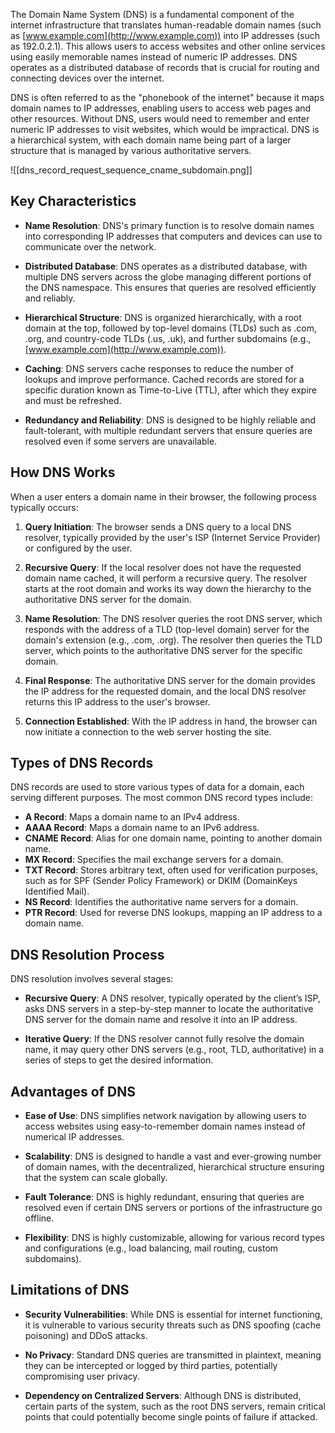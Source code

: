 The Domain Name System (DNS) is a fundamental component of the internet infrastructure that translates human-readable domain names (such as [www.example.com](http://www.example.com)) into IP addresses (such as 192.0.2.1). This allows users to access websites and other online services using easily memorable names instead of numeric IP addresses. DNS operates as a distributed database of records that is crucial for routing and connecting devices over the internet.

DNS is often referred to as the "phonebook of the internet" because it maps domain names to IP addresses, enabling users to access web pages and other resources. Without DNS, users would need to remember and enter numeric IP addresses to visit websites, which would be impractical. DNS is a hierarchical system, with each domain name being part of a larger structure that is managed by various authoritative servers.

![[dns_record_request_sequence_cname_subdomain.png]]

## **Key Characteristics**

- **Name Resolution**: DNS's primary function is to resolve domain names into corresponding IP addresses that computers and devices can use to communicate over the network.

- **Distributed Database**: DNS operates as a distributed database, with multiple DNS servers across the globe managing different portions of the DNS namespace. This ensures that queries are resolved efficiently and reliably.

- **Hierarchical Structure**: DNS is organized hierarchically, with a root domain at the top, followed by top-level domains (TLDs) such as .com, .org, and country-code TLDs (.us, .uk), and further subdomains (e.g., [www.example.com](http://www.example.com)).

- **Caching**: DNS servers cache responses to reduce the number of lookups and improve performance. Cached records are stored for a specific duration known as Time-to-Live (TTL), after which they expire and must be refreshed.

- **Redundancy and Reliability**: DNS is designed to be highly reliable and fault-tolerant, with multiple redundant servers that ensure queries are resolved even if some servers are unavailable.

## **How DNS Works**

When a user enters a domain name in their browser, the following process typically occurs:

1. **Query Initiation**: The browser sends a DNS query to a local DNS resolver, typically provided by the user's ISP (Internet Service Provider) or configured by the user.

2. **Recursive Query**: If the local resolver does not have the requested domain name cached, it will perform a recursive query. The resolver starts at the root domain and works its way down the hierarchy to the authoritative DNS server for the domain.

3. **Name Resolution**: The DNS resolver queries the root DNS server, which responds with the address of a TLD (top-level domain) server for the domain's extension (e.g., .com, .org). The resolver then queries the TLD server, which points to the authoritative DNS server for the specific domain.

4. **Final Response**: The authoritative DNS server for the domain provides the IP address for the requested domain, and the local DNS resolver returns this IP address to the user's browser.

5. **Connection Established**: With the IP address in hand, the browser can now initiate a connection to the web server hosting the site.

## **Types of DNS Records**

DNS records are used to store various types of data for a domain, each serving different purposes. The most common DNS record types include:

- **A Record**: Maps a domain name to an IPv4 address.
- **AAAA Record**: Maps a domain name to an IPv6 address.
- **CNAME Record**: Alias for one domain name, pointing to another domain name.
- **MX Record**: Specifies the mail exchange servers for a domain.
- **TXT Record**: Stores arbitrary text, often used for verification purposes, such as for SPF (Sender Policy Framework) or DKIM (DomainKeys Identified Mail).
- **NS Record**: Identifies the authoritative name servers for a domain.
- **PTR Record**: Used for reverse DNS lookups, mapping an IP address to a domain name.

## **DNS Resolution Process**

DNS resolution involves several stages:

- **Recursive Query**: A DNS resolver, typically operated by the client’s ISP, asks DNS servers in a step-by-step manner to locate the authoritative DNS server for the domain name and resolve it into an IP address.

- **Iterative Query**: If the DNS resolver cannot fully resolve the domain name, it may query other DNS servers (e.g., root, TLD, authoritative) in a series of steps to get the desired information.

## **Advantages of DNS**

- **Ease of Use**: DNS simplifies network navigation by allowing users to access websites using easy-to-remember domain names instead of numerical IP addresses.

- **Scalability**: DNS is designed to handle a vast and ever-growing number of domain names, with the decentralized, hierarchical structure ensuring that the system can scale globally.

- **Fault Tolerance**: DNS is highly redundant, ensuring that queries are resolved even if certain DNS servers or portions of the infrastructure go offline.

- **Flexibility**: DNS is highly customizable, allowing for various record types and configurations (e.g., load balancing, mail routing, custom subdomains).

## **Limitations of DNS**

- **Security Vulnerabilities**: While DNS is essential for internet functioning, it is vulnerable to various security threats such as DNS spoofing (cache poisoning) and DDoS attacks.

- **No Privacy**: Standard DNS queries are transmitted in plaintext, meaning they can be intercepted or logged by third parties, potentially compromising user privacy.

- **Dependency on Centralized Servers**: Although DNS is distributed, certain parts of the system, such as the root DNS servers, remain critical points that could potentially become single points of failure if attacked.